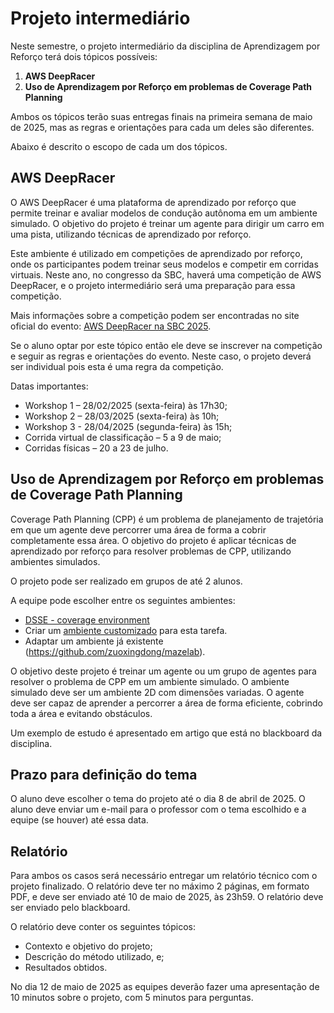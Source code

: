 # Projeto intermediário

Neste semestre, o projeto intermediário da disciplina de Aprendizagem por Reforço terá dois tópicos possíveis:

1. **AWS DeepRacer**
2. **Uso de Aprendizagem por Reforço em problemas de Coverage Path Planning**

Ambos os tópicos terão suas entregas finais na primeira semana de maio de 2025, mas as regras e orientações para cada um deles são diferentes.

Abaixo é descrito o escopo de cada um dos tópicos.

## AWS DeepRacer

O AWS DeepRacer é uma plataforma de aprendizado por reforço que permite treinar e avaliar modelos de condução autônoma em um ambiente simulado. O objetivo do projeto é treinar um agente para dirigir um carro em uma pista, utilizando técnicas de aprendizado por reforço.

Este ambiente é utilizado em competições de aprendizado por reforço, onde os participantes podem treinar seus modelos e competir em corridas virtuais. Neste ano, no congresso da SBC, haverá uma competição de AWS DeepRacer, e o projeto intermediário será uma preparação para essa competição.

Mais informações sobre a competição podem ser encontradas no site oficial do evento: [AWS DeepRacer na SBC 2025](https://csbc.sbc.org.br/2025/aws-deepracer). 

Se o aluno optar por este tópico então ele deve se inscrever na competição e seguir as regras e orientações do evento. Neste caso, o projeto deverá ser individual pois esta é uma regra da competição.

Datas importantes:

* Workshop 1 – 28/02/2025 (sexta-feira) às 17h30;
* Workshop 2 – 28/03/2025 (sexta-feira) às 10h;
* Workshop 3 - 28/04/2025 (segunda-feira) às 15h;
* Corrida virtual de classificação – 5 a 9 de maio;
* Corridas físicas – 20 a 23 de julho.

## Uso de Aprendizagem por Reforço em problemas de Coverage Path Planning

Coverage Path Planning (CPP) é um problema de planejamento de trajetória em que um agente deve percorrer uma área de forma a cobrir completamente essa área. O objetivo do projeto é aplicar técnicas de aprendizado por reforço para resolver problemas de CPP, utilizando ambientes simulados.

O projeto pode ser realizado em grupos de até 2 alunos.

A equipe pode escolher entre os seguintes ambientes:

* [DSSE - coverage environment](https://pfeinsper.github.io/drone-swarm-search/Documentation/docsCoverage.html#about)
* Criar um [ambiente customizado](https://gymnasium.farama.org/introduction/create_custom_env/) para esta tarefa.
* Adaptar um ambiente já existente (https://github.com/zuoxingdong/mazelab).

O objetivo deste projeto é treinar um agente ou um grupo de agentes para resolver o problema de CPP em um ambiente simulado. O ambiente simulado deve ser um ambiente 2D com dimensões variadas. O agente deve ser capaz de aprender a percorrer a área de forma eficiente, cobrindo toda a área e evitando obstáculos.

Um exemplo de estudo é apresentado em artigo que está no blackboard da disciplina. 

## Prazo para definição do tema

O aluno deve escolher o tema do projeto até o dia 8 de abril de 2025. O aluno deve enviar um e-mail para o professor com o tema escolhido e a equipe (se houver) até essa data.

## Relatório

Para ambos os casos será necessário entregar um relatório técnico com o projeto finalizado. O relatório deve ter no máximo 2 páginas, em formato PDF, e deve ser enviado até 10 de maio de 2025, às 23h59. O relatório deve ser enviado pelo blackboard.

O relatório deve conter os seguintes tópicos:

* Contexto e objetivo do projeto;
* Descrição do método utilizado, e;
* Resultados obtidos.

No dia 12 de maio de 2025 as equipes deverão fazer uma apresentação de 10 minutos sobre o projeto, com 5 minutos para perguntas. 

